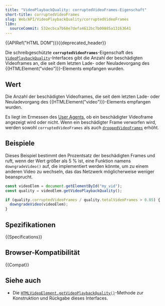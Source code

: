 ```yaml
---
title: "VideoPlaybackQuality: corruptedVideoFrames-Eigenschaft"
short-title: corruptedVideoFrames
slug: Web/API/VideoPlaybackQuality/corruptedVideoFrames
l10n:
  sourceCommit: 532ecbca7b68e7defa4612bc7b00885a13163641
---
```


{{APIRef("HTML DOM")}}{{deprecated_header}}

Die schreibgeschützte **`corruptedVideoFrames`**-Eigenschaft des [`VideoPlaybackQuality`](/de/docs/Web/API/VideoPlaybackQuality)-Interfaces gibt die Anzahl der beschädigten Videoframes an, die seit dem letzten Lade- oder Neuladevorgang des {{HTMLElement("video")}}-Elements empfangen wurden.

## Wert

Die Anzahl der beschädigten Videoframes, die seit dem letzten Lade- oder Neuladevorgang des {{HTMLElement("video")}}-Elements empfangen wurden.

Es liegt im Ermessen des [User Agents](/de/docs/Glossary/user_agent), ob ein beschädigter Videoframe angezeigt wird oder nicht. Wenn ein beschädigter Frame verworfen wird, werden sowohl `corruptedVideoFrames` als auch [`droppedVideoFrames`](/de/docs/Web/API/VideoPlaybackQuality/droppedVideoFrames) erhöht.

## Beispiele

Dieses Beispiel bestimmt den Prozentsatz der beschädigten Frames und ruft, wenn der Wert größer als 5 % ist, eine Funktion namens `downgradeVideo()` auf, die implementiert werden könnte, um zu einem anderen Video zu wechseln, das das Netzwerk möglicherweise weniger beansprucht.

```js
const videoElem = document.getElementById("my_vid");
const quality = videoElem.getVideoPlaybackQuality();

if (quality.corruptedVideoFrames / quality.totalVideoFrames > 0.05) {
  downgradeVideo(videoElem);
}
```

## Spezifikationen

{{Specifications}}

## Browser-Kompatibilität

{{Compat}}

## Siehe auch

- Die [`HTMLVideoElement.getVideoPlaybackQuality()`](/de/docs/Web/API/HTMLVideoElement/getVideoPlaybackQuality)-Methode zur Konstruktion und Rückgabe dieses Interfaces.
